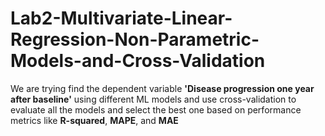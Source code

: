 # Lab2-Multivariate-Linear-Regression-Non-Parametric-Models-and-Cross-Validation
We are trying find the dependent variable <b>'Disease progression one year after baseline'</b> using different ML models and use cross-validation to evaluate all the models and select the best one based on performance metrics like <b>R-squared</b>, <b>MAPE</b>, and <b>MAE
